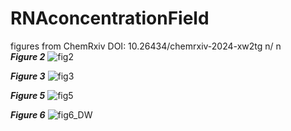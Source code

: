 # RNAconcentrationField
figures from ChemRxiv DOI: 10.26434/chemrxiv-2024-xw2tg
n/
n\
_____Figure 2_____
![fig2](https://github.com/user-attachments/assets/ad9c1b93-d917-432b-8b7e-4ff136e988dc)

_____Figure 3_____
![fig3](https://github.com/user-attachments/assets/37d9c8be-1c44-4df3-a81f-86fc591e4aff)

_____Figure 5_____
![fig5](https://github.com/user-attachments/assets/024da061-f42f-4246-87ec-de87a9d982b6)

_____Figure 6_____
![fig6_DW](https://github.com/user-attachments/assets/e457ca79-d81d-42e2-8770-0d5da5947ff9)
